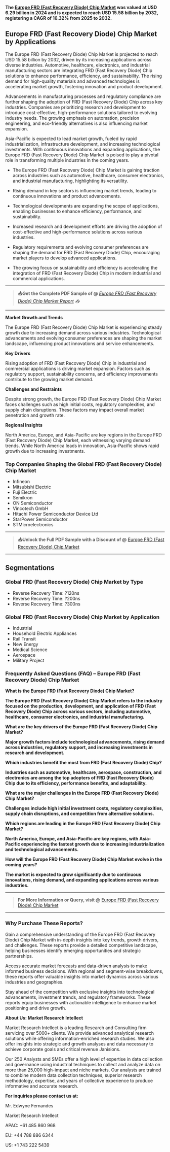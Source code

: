 <p><strong>The <a href="https://www.marketresearchintellect.com/download-sample/?rid=1048411&amp;utm_source=Pulse-April-Europe&amp;utm_medium=852">Europe FRD (Fast Recovery Diode) Chip Market</a> was valued at USD 6.29 billion in 2024 and is expected to reach USD 15.58 billion by 2032, registering a CAGR of 16.32% from 2025 to 2032.</strong></p><h2>Europe FRD (Fast Recovery Diode) Chip Market by Applications&nbsp;</h2><p><p>The Europe FRD (Fast Recovery Diode) Chip Market is projected to reach USD 15.58 billion by 2032, driven by its increasing applications across diverse industries. Automotive, healthcare, electronics, and industrial manufacturing sectors are integrating FRD (Fast Recovery Diode) Chip solutions to enhance performance, efficiency, and sustainability. The rising demand for high-quality materials and advanced technologies is accelerating market growth, fostering innovation and product development.</p><p>Advancements in manufacturing processes and regulatory compliance are further shaping the adoption of FRD (Fast Recovery Diode) Chip across key industries. Companies are prioritizing research and development to introduce cost-effective, high-performance solutions tailored to evolving industry needs. The growing emphasis on automation, precision engineering, and eco-friendly alternatives is also influencing market expansion.</p><p>Asia-Pacific is expected to lead market growth, fueled by rapid industrialization, infrastructure development, and increasing technological investments. With continuous innovations and expanding applications, the Europe FRD (Fast Recovery Diode) Chip Market is poised to play a pivotal role in transforming multiple industries in the coming years.</p></p><ul><li><p>The Europe FRD (Fast Recovery Diode) Chip Market is gaining traction across industries such as automotive, healthcare, consumer electronics, and industrial manufacturing, highlighting its versatility.</p></li><li><p>Rising demand in key sectors is influencing market trends, leading to continuous innovations and product advancements.</p></li><li><p>Technological developments are expanding the scope of applications, enabling businesses to enhance efficiency, performance, and sustainability.</p></li><li><p>Increased research and development efforts are driving the adoption of cost-effective and high-performance solutions across various industries.</p></li><li><p>Regulatory requirements and evolving consumer preferences are shaping the demand for FRD (Fast Recovery Diode) Chip, encouraging market players to develop advanced applications.</p></li><li><p>The growing focus on sustainability and efficiency is accelerating the integration of FRD (Fast Recovery Diode) Chip in modern industrial and commercial applications.</p></li></ul><hr /><blockquote><p><strong><span class="font-[700]">📥Get the Complete PDF Sample of @ </span></strong><em><span class="font-[700]"><a href="https://www.marketresearchintellect.com/download-sample/?rid=1048411&amp;utm_source=Pulse-April-Europe&amp;utm_medium=852" target="_blank" data-tracking-control-name="article-ssr-frontend-pulse_little-text-block" data-tracking-will-navigate="" data-test-link="">Europe FRD (Fast Recovery Diode) Chip Market Report</a>&nbsp;📥</span></em></p></blockquote><hr /><p class="" data-start="77" data-end="360"><strong data-start="77" data-end="105">Market Growth and Trends</strong></p><p class="" data-start="77" data-end="360">The Europe FRD (Fast Recovery Diode) Chip Market is experiencing steady growth due to increasing demand across various industries. Technological advancements and evolving consumer preferences are shaping the market landscape, influencing product innovations and service enhancements.</p><p class="" data-start="362" data-end="606"><strong data-start="362" data-end="377">Key Drivers</strong></p><p class="" data-start="362" data-end="606">Rising adoption of FRD (Fast Recovery Diode) Chip in industrial and commercial applications is driving market expansion. Factors such as regulatory support, sustainability concerns, and efficiency improvements contribute to the growing market demand.</p><p class="" data-start="608" data-end="849"><strong data-start="608" data-end="637">Challenges and Restraints</strong></p><p class="" data-start="608" data-end="849">Despite strong growth, the Europe FRD (Fast Recovery Diode) Chip Market faces challenges such as high initial costs, regulatory complexities, and supply chain disruptions. These factors may impact overall market penetration and growth rate.</p><p class="" data-start="851" data-end="1095"><strong data-start="851" data-end="872">Regional Insights</strong></p><p class="" data-start="851" data-end="1095">North America, Europe, and Asia-Pacific are key regions in the Europe FRD (Fast Recovery Diode) Chip Market, each witnessing varying demand trends. While North America leads in innovation, Asia-Pacific shows rapid growth due to increasing investments.</p><p><h3>Top Companies Shaping the Global FRD (Fast Recovery Diode) Chip Market </h3><ul><li>Infineon</li><li>Mitsubishi Electric</li><li>Fuji Electric</li><li>Semikron</li><li>ON Semiconductor</li><li>Vincotech GmbH</li><li>Hitachi Power Semiconductor Device Ltd</li><li>StarPower Semiconductor</li><li>STMicroelectronics</li></ul></p><hr /><blockquote><p><strong>📥Unlock the Full PDF Sample with a Discount of @</strong> <a href="https://www.marketresearchintellect.com/ask-for-discount/?rid=1048411&amp;utm_source=Pulse-April-Europe&amp;utm_medium=852">Europe FRD (Fast Recovery Diode) Chip Market</a></p></blockquote><hr /><p><h2>Segmentations</h2><h3>Global FRD (Fast Recovery Diode) Chip Market by Type</h3><ul><li>Reverse Recovery Time: ?120ns</li><li>Reverse Recovery Time: ?200ns</li><li>Reverse Recovery Time: ?300ns</li></ul><h3>Global FRD (Fast Recovery Diode) Chip Market by Application</h3><ul><li>Industrial</li><li>Household Electric Appliances</li><li>Rail Transit</li><li>New Energy</li><li>Medical Science</li><li>Aerospace</li><li>Military Project</li></ul></p><h3><strong>Frequently Asked Questions (FAQ) &ndash; Europe FRD (Fast Recovery Diode) Chip Market</strong></h3><p><strong>What is the Europe FRD (Fast Recovery Diode) Chip Market?</strong></p><p><strong>The Europe FRD (Fast Recovery Diode) Chip Market refers to the industry focused on the production, development, and application of FRD (Fast Recovery Diode) Chip across various sectors, including automotive, healthcare, consumer electronics, and industrial manufacturing.</strong></p><p><strong>What are the key drivers of the Europe FRD (Fast Recovery Diode) Chip Market?</strong></p><p><strong>Major growth factors include technological advancements, rising demand across industries, regulatory support, and increasing investments in research and development.</strong></p><p><strong>Which industries benefit the most from FRD (Fast Recovery Diode) Chip?</strong></p><p><strong>Industries such as automotive, healthcare, aerospace, construction, and electronics are among the top adopters of FRD (Fast Recovery Diode) Chip due to its efficiency, performance benefits, and adaptability.</strong></p><p><strong>What are the major challenges in the Europe FRD (Fast Recovery Diode) Chip Market?</strong></p><p><strong>Challenges include high initial investment costs, regulatory complexities, supply chain disruptions, and competition from alternative solutions.</strong></p><p><strong>Which regions are leading in the Europe FRD (Fast Recovery Diode) Chip Market?</strong></p><p><strong>North America, Europe, and Asia-Pacific are key regions, with Asia-Pacific experiencing the fastest growth due to increasing industrialization and technological advancements.</strong></p><p><strong>How will the Europe FRD (Fast Recovery Diode) Chip Market evolve in the coming years?</strong></p><p><strong>The market is expected to grow significantly due to continuous innovations, rising demand, and expanding applications across various industries.</strong></p><hr /><blockquote><p><span class="font-[700]"><strong>For More Information or Query, visit&nbsp;@</strong>&nbsp;</span><span class="font-[700]"><a href="https://www.marketresearchintellect.com/product/frd-fast-recovery-diode-chip-market/?utm_source=Linkedin&utm_medium=852" target="_blank" data-tracking-control-name="article-ssr-frontend-pulse_little-text-block" data-tracking-will-navigate="" data-test-link="">Europe FRD (Fast Recovery Diode) Chip Market</a></span></p></blockquote><hr /><h3><strong data-start="0" data-end="31">Why Purchase These Reports?</strong></h3><p class="" data-start="35" data-end="297">Gain a comprehensive understanding of the Europe FRD (Fast Recovery Diode) Chip Market with in-depth insights into key trends, growth drivers, and challenges. These reports provide a detailed competitive landscape, helping businesses identify emerging opportunities and strategic partnerships.</p><p class="" data-start="299" data-end="540">Access accurate market forecasts and data-driven analysis to make informed business decisions. With regional and segment-wise breakdowns, these reports offer valuable insights into market dynamics across various industries and geographies.</p><p class="" data-start="542" data-end="784">Stay ahead of the competition with exclusive insights into technological advancements, investment trends, and regulatory frameworks. These reports equip businesses with actionable intelligence to enhance market positioning and drive growth.</p><p><strong><span class="font-[700]">About Us: Market Research Intellect</span></strong></p><p><span class="">Market Research Intellect is a leading Research and Consulting firm servicing over 5000+ clients. We provide advanced analytical research solutions while offering information-enriched research studies.&nbsp;</span>We also offer insights into strategic and growth analyses and data necessary to achieve corporate goals and critical revenue Janisions.</p><p><span class="">Our 250 Analysts and SMEs offer a high level of expertise in data collection and governance using industrial techniques to collect and analyze data on more than 25,000 high-impact and niche markets. Our analysts are trained to combine modern data collection techniques, superior research methodology, expertise, and years of collective experience to produce informative and accurate research.</span></p><p><strong>For inquiries please contact us at:</strong></p><p>Mr. Edwyne Fernandes</p><p>Market Research Intellect</p><p>APAC: +61 485 860 968</p><p>EU: +44 788 886 6344</p><p>US: +1 743 222 5439</p>